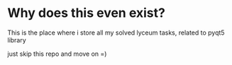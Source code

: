# Why does this even exist?
This is the place where i store all my solved lyceum tasks, related to pyqt5 library

just skip this repo and move on =)

